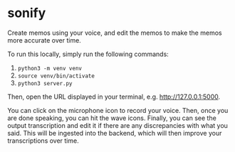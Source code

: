 # sonify

Create memos using your voice, and edit the memos to make the memos more accurate over time.

To run this locally, simply run the following commands:

1. `python3 -m venv venv`
2. `source venv/bin/activate`
3. `python3 server.py`

Then, open the URL displayed in your terminal, e.g. http://127.0.0.1:5000.

You can click on the microphone icon to record your voice. Then, once you are done speaking, you can hit the wave icons. Finally, you can see the output transcription and edit it if there are any discrepancies with what you said. This will be ingested into the backend, which will then improve your transcriptions over time.
